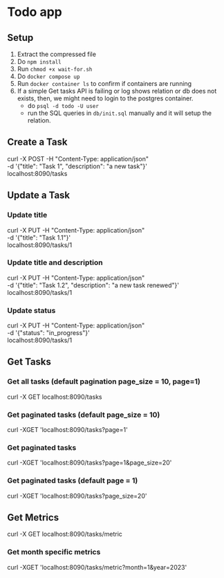 # Todo app

## Setup
1. Extract the compressed file
2. Do `npm install`
3. Run `chmod +x wait-for.sh`
3. Do `docker compose up`
4. Run `docker container ls` to confirm if containers are running
5. If a simple Get tasks API is failing or log shows relation or db does not exists, then, we might need to login to the postgres container.
    - do `psql -d todo -U user`
    - run the SQL queries in `db/init.sql` manually and it will setup the relation.


## Create a Task
curl -X POST -H "Content-Type: application/json" \
-d '{"title": "Task 1", "description": "a new task"}' \
localhost:8090/tasks

## Update a Task

### Update title
curl -X PUT -H "Content-Type: application/json" \
-d '{"title": "Task 1.1"}' \
localhost:8090/tasks/1

### Update title and description
curl -X PUT -H "Content-Type: application/json" \
-d '{"title": "Task 1.2", "description": "a new task renewed"}' \
localhost:8090/tasks/1

### Update status
curl -X PUT -H "Content-Type: application/json" \
-d '{"status": "in_progress"}' \
localhost:8090/tasks/1

## Get Tasks

### Get all tasks (default pagination page_size = 10, page=1)
curl -X GET localhost:8090/tasks

### Get paginated tasks (default page_size = 10)
curl -XGET 'localhost:8090/tasks?page=1'

### Get paginated tasks
curl -XGET 'localhost:8090/tasks?page=1&page_size=20'

### Get paginated tasks (default page = 1)
curl -XGET 'localhost:8090/tasks?page_size=20'


## Get Metrics
curl -X GET localhost:8090/tasks/metric

### Get month specific metrics
curl -XGET 'localhost:8090/tasks/metric?month=1&year=2023'
